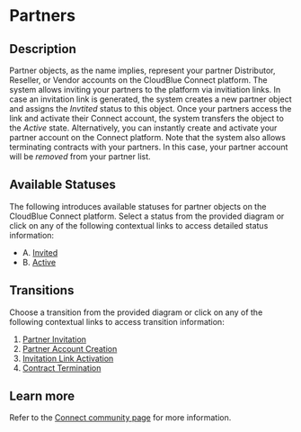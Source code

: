 # Partners
## Description
Partner objects, as the name implies, represent your partner Distributor, Reseller, or Vendor accounts on the CloudBlue Connect platform. The system allows inviting your partners to the platform via invitiation links. 
In case an invitation link is generated, the system creates a new partner object and assigns the *Invtited* status to this object. Once your partners access the link and activate their Connect account, the system transfers the object to the *Active* state.
Alternatively, you can instantly create and activate your partner account on the Connect platform. 
Note that the system also allows terminating contracts with your partners. In this case, your partner account will be *removed* from your partner list.

## Available Statuses
The following introduces available statuses for partner objects on the CloudBlue Connect platform. Select a status from the provided diagram or click on any of the following contextual links to access detailed status information:

* A. [Invited](s-a-invited.html)
* B. [Active](s-b-active.html)

## Transitions
Choose a transition from the provided diagram or click on any of the following contextual links to access transition information:

1. [Partner Invitation](t-1-new-invited.html)
2. [Partner Account Creation](t-2-new-active.html)
3. [Invitation Link Activation](t-3-inv-active.html)
4. [Contract Termination](t-4-act-removed.html)

## Learn more
Refer to the [Connect community page](https://connect.cloudblue.com/community/modules/partners/) for more information.
